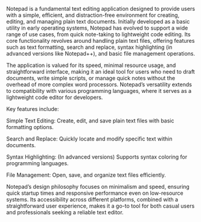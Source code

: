 Notepad is a fundamental text editing application designed to provide users with a simple, efficient, and distraction-free environment for creating, editing, and managing plain text documents. Initially developed as a basic utility in early operating systems, Notepad has evolved to support a wide range of use cases, from quick note-taking to lightweight code editing. Its core functionality revolves around handling plain text files, offering features such as text formatting, search and replace, syntax highlighting (in advanced versions like Notepad++), and basic file management operations.

The application is valued for its speed, minimal resource usage, and straightforward interface, making it an ideal tool for users who need to draft documents, write simple scripts, or manage quick notes without the overhead of more complex word processors. Notepad’s versatility extends to compatibility with various programming languages, where it serves as a lightweight code editor for developers.

Key features include:

Simple Text Editing: Create, edit, and save plain text files with basic formatting options.

Search and Replace: Quickly locate and modify specific text within documents.

Syntax Highlighting: (In advanced versions) Supports syntax coloring for programming languages.

File Management: Open, save, and organize text files efficiently.

Notepad’s design philosophy focuses on minimalism and speed, ensuring quick startup times and responsive performance even on low-resource systems. Its accessibility across different platforms, combined with a straightforward user experience, makes it a go-to tool for both casual users and professionals seeking a reliable text editor.
